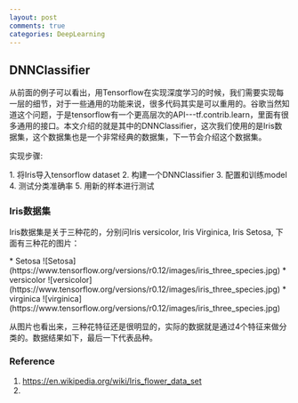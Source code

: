 ```yaml
---
layout: post
comments: true
categories: DeepLearning
---
```

## DNNClassifier
<p>从前面的例子可以看出，用Tensorflow在实现深度学习的时候，我们需要实现每一层的细节，对于一些通用的功能来说，很多代码其实是可以重用的。谷歌当然知道这个问题，于是tensorflow有一个更高层次的API---tf.contrib.learn，里面有很多通用的接口。本文介绍的就是其中的DNNClassifier，这次我们使用的是Iris数据集，这个数据集也是一个非常经典的数据集，下一节会介绍这个数据集。</p>
<p>实现步骤:</p>
1. 将Iris导入tensorflow dataset
2. 构建一个DNNClassifier
3. 配置和训练model
4. 测试分类准确率
5. 用新的样本进行测试

### Iris数据集
<p>Iris数据集是关于三种花的，分别问Iris versicolor, Iris Virginica, Iris Setosa, 下面有三种花的图片：</p>
* Setosa
![Setosa](https://www.tensorflow.org/versions/r0.12/images/iris_three_species.jpg)
* versicolor
![versicolor](https://www.tensorflow.org/versions/r0.12/images/iris_three_species.jpg)
* virginica
![virginica](https://www.tensorflow.org/versions/r0.12/images/iris_three_species.jpg)
<p>从图片也看出来，三种花特征还是很明显的，实际的数据就是通过4个特征来做分类的。数据结果如下，最后一下代表品种。</p>

### Reference
1. https://en.wikipedia.org/wiki/Iris_flower_data_set    
2. 
